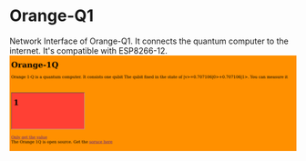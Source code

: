 # Orange-Q1
Network Interface of Orange-Q1. It connects the quantum computer to the internet. It's compatible with ESP8266-12.
<img src="https://github.com/PhotonicQuantumComputing/Orange-Q1/raw/main/Screenshot%20from%202021-07-22%2000-17-13.png"></img>
